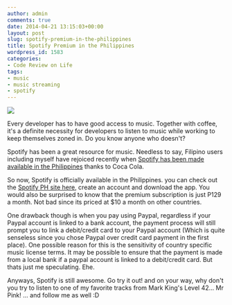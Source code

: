 ```yaml
---
author: admin
comments: true
date: 2014-04-21 13:15:03+00:00
layout: post
slug: spotify-premium-in-the-philippines
title: Spotify Premium in the Philippines
wordpress_id: 1583
categories:
- Code Review on Life
tags:
- music
- music streaming
- spotify
---
```


![](http://www.adweek.com/files/imagecache/node-detail/news_article/spotify-coke-hed-2012.jpg)

Every developer has to have good access to music. Together with coffee, it's a definite necessity for developers to listen to music while working to keep themselves zoned in. Do you know anyone who doesn't?

Spotify has been a great resource for music. Needless to say, Filipino users including myself have rejoiced recently when [Spotify has been made available in the Philippines](http://www.abs-cbnnews.com/lifestyle/gadgets-and-tech/03/26/14/spotify-now-available-ph) thanks to Coca Cola.

So now, Spotify is officially available in the Philippines. you can check out the [Spotify PH site here](https://www.spotify.com/ph/), create an account and download the app. You would also be surprised to know that the premium subscription is just P129 a month. Not bad since its priced at $10 a month on other countries.

One drawback though is when you pay using Paypal, regardless if your Paypal account is linked to a bank account, the payment process will still prompt you to link a debit/credit card to your Paypal account (Which is quite senseless since you chose Paypal over credit card payment in the first place). One possible reason for this is the sensitivity of country specific music license terms. It may be possible to ensure that the payment is made from a local bank if a paypal account is linked to a debit/credit card. But thats just me speculating. Ehe.

Anyways, Spotify is still awesome. Go try it out! and on your way, why don't you try to listen to one of my favorite tracks from Mark King's Level 42... Mr Pink! ... and follow me as well :D




